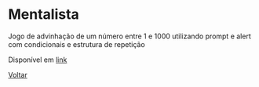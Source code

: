 # Mentalista

Jogo de advinhação de um número entre 1 e 1000 utilizando prompt e alert com condicionais e estrutura de repetição

Disponível em [link](https://codepen.io/LeandroLFE/full/NWBOGpV)

[Voltar](../README.md)